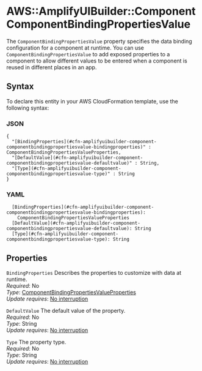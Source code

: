 # AWS::AmplifyUIBuilder::Component ComponentBindingPropertiesValue<a name="aws-properties-amplifyuibuilder-component-componentbindingpropertiesvalue"></a>

The `ComponentBindingPropertiesValue` property specifies the data binding configuration for a component at runtime\. You can use `ComponentBindingPropertiesValue` to add exposed properties to a component to allow different values to be entered when a component is reused in different places in an app\.

## Syntax<a name="aws-properties-amplifyuibuilder-component-componentbindingpropertiesvalue-syntax"></a>

To declare this entity in your AWS CloudFormation template, use the following syntax:

### JSON<a name="aws-properties-amplifyuibuilder-component-componentbindingpropertiesvalue-syntax.json"></a>

```
{
  "[BindingProperties](#cfn-amplifyuibuilder-component-componentbindingpropertiesvalue-bindingproperties)" : ComponentBindingPropertiesValueProperties,
  "[DefaultValue](#cfn-amplifyuibuilder-component-componentbindingpropertiesvalue-defaultvalue)" : String,
  "[Type](#cfn-amplifyuibuilder-component-componentbindingpropertiesvalue-type)" : String
}
```

### YAML<a name="aws-properties-amplifyuibuilder-component-componentbindingpropertiesvalue-syntax.yaml"></a>

```
  [BindingProperties](#cfn-amplifyuibuilder-component-componentbindingpropertiesvalue-bindingproperties):
    ComponentBindingPropertiesValueProperties
  [DefaultValue](#cfn-amplifyuibuilder-component-componentbindingpropertiesvalue-defaultvalue): String
  [Type](#cfn-amplifyuibuilder-component-componentbindingpropertiesvalue-type): String
```

## Properties<a name="aws-properties-amplifyuibuilder-component-componentbindingpropertiesvalue-properties"></a>

`BindingProperties` <a name="cfn-amplifyuibuilder-component-componentbindingpropertiesvalue-bindingproperties"></a>
Describes the properties to customize with data at runtime\.  
_Required_: No  
_Type_: [ComponentBindingPropertiesValueProperties](aws-properties-amplifyuibuilder-component-componentbindingpropertiesvalueproperties.md)  
_Update requires_: [No interruption](https://docs.aws.amazon.com/AWSCloudFormation/latest/UserGuide/using-cfn-updating-stacks-update-behaviors.html#update-no-interrupt)

`DefaultValue` <a name="cfn-amplifyuibuilder-component-componentbindingpropertiesvalue-defaultvalue"></a>
The default value of the property\.  
_Required_: No  
_Type_: String  
_Update requires_: [No interruption](https://docs.aws.amazon.com/AWSCloudFormation/latest/UserGuide/using-cfn-updating-stacks-update-behaviors.html#update-no-interrupt)

`Type` <a name="cfn-amplifyuibuilder-component-componentbindingpropertiesvalue-type"></a>
The property type\.  
_Required_: No  
_Type_: String  
_Update requires_: [No interruption](https://docs.aws.amazon.com/AWSCloudFormation/latest/UserGuide/using-cfn-updating-stacks-update-behaviors.html#update-no-interrupt)

